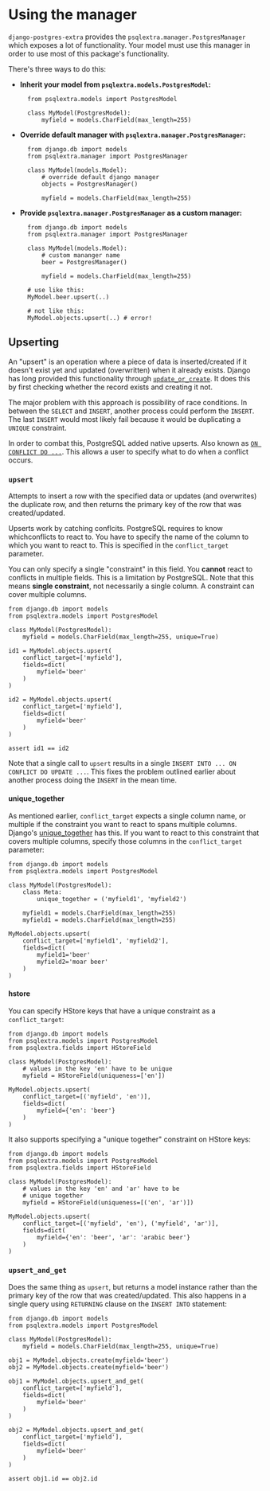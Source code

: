 # Using the manager
`django-postgres-extra` provides the `psqlextra.manager.PostgresManager` which exposes a lot of functionality. Your model must use this manager in order to use most of this package's functionality.

There's three ways to do this:

* **Inherit your model from `psqlextra.models.PostgresModel`:**

        from psqlextra.models import PostgresModel

        class MyModel(PostgresModel):
            myfield = models.CharField(max_length=255)


* **Override default manager with `psqlextra.manager.PostgresManager`:**

        from django.db import models
        from psqlextra.manager import PostgresManager

        class MyModel(models.Model):
            # override default django manager
            objects = PostgresManager()

            myfield = models.CharField(max_length=255)


* **Provide `psqlextra.manager.PostgresManager` as a custom manager:**

        from django.db import models
        from psqlextra.manager import PostgresManager

        class MyModel(models.Model):
            # custom mananger name
            beer = PostgresManager()

            myfield = models.CharField(max_length=255)

        # use like this:
        MyModel.beer.upsert(..)

        # not like this:
        MyModel.objects.upsert(..) # error!

## Upserting
An "upsert" is an operation where a piece of data is inserted/created if it doesn't exist yet and updated (overwritten) when it already exists. Django has long provided this functionality through [`update_or_create`](https://docs.djangoproject.com/en/1.10/ref/models/querysets/#update-or-create). It does this by first checking whether the record exists and creating it not.

The major problem with this approach is possibility of race conditions. In between the `SELECT` and `INSERT`, another process could perform the `INSERT`. The last `INSERT` would most likely fail because it would be duplicating a `UNIQUE` constraint.

In order to combat this, PostgreSQL added native upserts. Also known as [`ON CONFLICT DO ...`](https://www.postgresql.org/docs/9.5/static/sql-insert.html#SQL-ON-CONFLICT). This allows a user to specify what to do when a conflict occurs.

### `upsert`
Attempts to insert a row with the specified data or updates (and overwrites) the duplicate row, and then returns the primary key of the row that was created/updated.

Upserts work by catching conflcits. PostgreSQL requires to know whichconflicts to react to. You have to specify the name of the column to which you want to react to. This is specified in the `conflict_target` parameter.

You can only specify a single "constraint" in this field. You **cannot** react to conflicts in multiple fields. This is a limitation by PostgreSQL. Note that this means **single constraint**, not necessarily a single column. A constraint can cover multiple columns.

    from django.db import models
    from psqlextra.models import PostgresModel

    class MyModel(PostgresModel):
        myfield = models.CharField(max_length=255, unique=True)

    id1 = MyModel.objects.upsert(
        conflict_target=['myfield'],
        fields=dict(
            myfield='beer'
        )
    )

    id2 = MyModel.objects.upsert(
        conflict_target=['myfield'],
        fields=dict(
            myfield='beer'
        )
    )

    assert id1 == id2

Note that a single call to `upsert` results in a single `INSERT INTO ... ON CONFLICT DO UPDATE ...`. This fixes the problem outlined earlier about another process doing the `INSERT` in the mean time.

#### unique_together
As mentioned earlier, `conflict_target` expects a single column name, or multiple if the constraint you want to react to spans multiple columns. Django's [unique_together](https://docs.djangoproject.com/en/1.11/ref/models/options/#unique-together) has this. If you want to react to this constraint that covers multiple columns, specify those columns in the `conflict_target` parameter:

    from django.db import models
    from psqlextra.models import PostgresModel

    class MyModel(PostgresModel):
        class Meta:
            unique_together = ('myfield1', 'myfield2')

        myfield1 = models.CharField(max_length=255)
        myfield1 = models.CharField(max_length=255)

    MyModel.objects.upsert(
        conflict_target=['myfield1', 'myfield2'],
        fields=dict(
            myfield1='beer'
            myfield2='moar beer'
        )
    )

#### hstore
You can specify HStore keys that have a unique constraint as a `conflict_target`:

    from django.db import models
    from psqlextra.models import PostgresModel
    from psqlextra.fields import HStoreField

    class MyModel(PostgresModel):
        # values in the key 'en' have to be unique
        myfield = HStoreField(uniqueness=['en'])

    MyModel.objects.upsert(
        conflict_target=[('myfield', 'en')],
        fields=dict(
            myfield={'en': 'beer'}
        )
    )

It also supports specifying a "unique together" constraint on HStore keys:

    from django.db import models
    from psqlextra.models import PostgresModel
    from psqlextra.fields import HStoreField

    class MyModel(PostgresModel):
        # values in the key 'en' and 'ar' have to be
        # unique together
        myfield = HStoreField(uniqueness=[('en', 'ar')])

    MyModel.objects.upsert(
        conflict_target=[('myfield', 'en'), ('myfield', 'ar')],
        fields=dict(
            myfield={'en': 'beer', 'ar': 'arabic beer'}
        )
    )

### `upsert_and_get`
Does the same thing as `upsert`, but returns a model instance rather than the primary key of the row that was created/updated. This also happens in a single query using `RETURNING` clause on the `INSERT INTO` statement:

    from django.db import models
    from psqlextra.models import PostgresModel

    class MyModel(PostgresModel):
        myfield = models.CharField(max_length=255, unique=True)

    obj1 = MyModel.objects.create(myfield='beer')
    obj2 = MyModel.objects.create(myfield='beer')

    obj1 = MyModel.objects.upsert_and_get(
        conflict_target=['myfield'],
        fields=dict(
            myfield='beer'
        )
    )

    obj2 = MyModel.objects.upsert_and_get(
        conflict_target=['myfield'],
        fields=dict(
            myfield='beer'
        )
    )

    assert obj1.id == obj2.id
